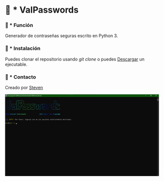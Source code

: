 <h1>🦈 * ValPasswords</h1>
</hr>
<h3>📍 * Función</h3>
<p>Generador de contraseñas seguras escrito en Python 3.</p>
<h3>📍 * Instalación</h3>
<p>Puedes clonar el repositorio usando <i>git clone</i> o puedes <a href="">Descargar</a> un ejecutable.</p>
<h3>📍 * Contacto</h3>
<p>Creado por <a href="mailto:ForUseAF@proton.me">Steven</a></p>
</hr>
<img src="screenshot.jpg">
